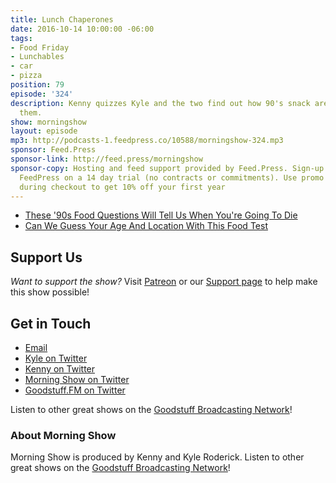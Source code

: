 ```yaml
---
title: Lunch Chaperones
date: 2016-10-14 10:00:00 -06:00
tags:
- Food Friday
- Lunchables
- car
- pizza
position: 79
episode: '324'
description: Kenny quizzes Kyle and the two find out how 90's snack are going to kill
  them.
show: morningshow
layout: episode
mp3: http://podcasts-1.feedpress.co/10588/morningshow-324.mp3
sponsor: Feed.Press
sponsor-link: http://feed.press/morningshow
sponsor-copy: Hosting and feed support provided by Feed.Press. Sign-up today and try
  FeedPress on a 14 day trial (no contracts or commitments). Use promo code `morningshow`
  during checkout to get 10% off your first year
---
```


* [These '90s Food Questions Will Tell Us When You're Going To Die](https://www.buzzfeed.com/spenceralthouse/we-know-what-age-youll-die-based-on-your-90s-food-preference?utm_term=.pvlgNEbBg#.ykYD1oNrD)
* [Can We Guess Your Age And Location With This Food Test](https://www.buzzfeed.com/farrahpenn/we-know-your-age-and-location-based-on-this-food-test?utm_term=.ggRVZJoyV#.pq0RNZvLR)

## Support Us
*Want to support the show?* Visit [Patreon](http://patreon.com/morningshow) or our [Support page](http://goodstuff.fm/support) to help make this show possible!

## Get in Touch
* [Email](mailto:kyle@goodstuff.fm)
* [Kyle on Twitter](http://twitter.com/dogburps)
* [Kenny on Twitter](http://twitter.com/pizzarobotics)
* [Morning Show on Twitter](http://twitter.com/morningshowam)
* [Goodstuff.FM on Twitter](http://twitter.com/goodstufffm)

Listen to other great shows on the [Goodstuff Broadcasting Network](http://goodstuff.fm/shows)!

### About Morning Show
Morning Show is produced by Kenny and Kyle Roderick. Listen to other great shows on the [Goodstuff Broadcasting Network](http://goodstuff.fm/)!
